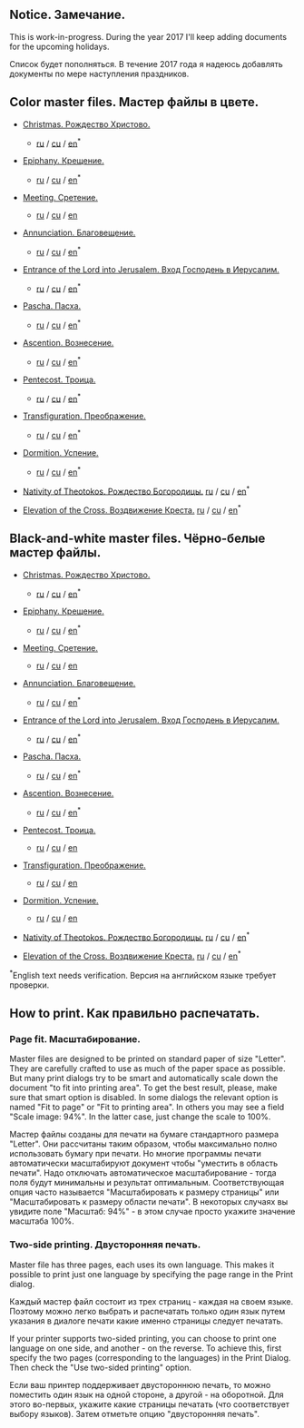 ## Notice. Замечание.
This is work-in-progress. During the year 2017 I'll keep adding documents for the upcoming holidays.

Список будет пополняться. В течение 2017 года я надеюсь добавлять документы по мере наступления праздников.

## Color master files. Мастер файлы в цвете.

* [Christmas. Рождество Христово.](files/christmas.pdf)
  - [ru](files/christmas-ru.pdf) / [cu](files/christmas-cu.pdf) / [en](files/christmas-en.pdf)<sup>*</sup>

* [Epiphany. Крещение.](files/epiphany.pdf)
  - [ru](files/epiphany-ru.pdf) / [cu](files/epiphany-cu.pdf) / [en](files/epiphany-en.pdf)<sup>*</sup>

* [Meeting. Сретение.](files/meeting.pdf)
  - [ru](files/meeting-ru.pdf) / [cu](files/meeting-cu.pdf) / [en](files/meeting-en.pdf)

* [Annunciation. Благовещение.](files/annunciation.pdf)
  - [ru](files/annunciation-ru.pdf) / [cu](files/annunciation-cu.pdf) / [en](files/annunciation-en.pdf)<sup>*</sup>

* [Entrance of the Lord into Jerusalem. Вход Господень в Иерусалим.](files/palm.pdf)
  - [ru](files/palm-ru.pdf) / [cu](files/palm-cu.pdf) / [en](files/palm-en.pdf)<sup>*</sup>

* [Pascha. Пасха.](files/easter.pdf)
  - [ru](files/easter-ru.pdf) / [cu](files/easter-cu.pdf) / [en](files/easter-en.pdf)<sup>*</sup>

* [Ascention. Вознесение.](files/ascention.pdf)
  - [ru](files/ascention-ru.pdf) / [cu](files/ascention-cu.pdf) / [en](files/ascention-en.pdf)<sup>*</sup>

* [Pentecost. Троица.](files/pentecost.pdf)
  - [ru](files/pentecost-ru.pdf) / [cu](files/pentecost-cu.pdf) / [en](files/pentecost-en.pdf)<sup>*</sup>

* [Transfiguration. Преображение.](files/transfiguration.pdf)
  - [ru](files/transfiguration-ru.pdf) / [cu](files/transfiguration-cu.pdf) / [en](files/transfiguration-en.pdf)<sup>*</sup>

* [Dormition. Успение.](files/dormition.pdf)
  - [ru](files/dormition-ru.pdf) / [cu](files/dormition-cu.pdf) / [en](files/dormition-en.pdf)<sup>*</sup>

* [Nativity of Theotokos. Рождество Богородицы.](files/nativity.pdf)
  [ru](files/nativity-ru.pdf) / [cu](files/nativity-cu.pdf) / [en](files/nativity-en.pdf)<sup>*</sup>

* [Elevation of the Cross. Воздвижение Креста.](files/elevation.pdf)
  [ru](files/elevation-ru.pdf) / [cu](files/elevation-cu.pdf) / [en](files/elevation-en.pdf)<sup>*</sup>

## Black-and-white master files. Чёрно-белые мастер файлы.

* [Christmas. Рождество Христово.](files/christmas-bw.pdf)
  - [ru](files/christmas-bw-ru.pdf) / [cu](files/christmas-bw-cu.pdf) / [en](files/christmas-bw-en.pdf)<sup>*</sup>

* [Epiphany. Крещение.](files/epiphany-bw.pdf)
  - [ru](files/epiphany-bw-ru.pdf) / [cu](files/epiphany-bw-cu.pdf) / [en](files/epiphany-bw-en.pdf)<sup>*</sup>

* [Meeting. Сретение.](files/meeting-bw.pdf)
  - [ru](files/meeting-bw-ru.pdf) / [cu](files/meeting-bw-cu.pdf) / [en](files/meeting-bw-en.pdf)

* [Annunciation. Благовещение.](files/annunciation-bw.pdf)
  - [ru](files/annunciation-bw-ru.pdf) / [cu](files/annunciation-bw-cu.pdf) / [en](files/annunciation-bw-en.pdf)<sup>*</sup>

* [Entrance of the Lord into Jerusalem. Вход Господень в Иерусалим.](files/palm-bw.pdf)
  - [ru](files/palm-bw-ru.pdf) / [cu](files/palm-bw-cu.pdf) / [en](files/palm-bw-en.pdf)<sup>*</sup>

* [Pascha. Пасха.](files/easter-bw.pdf)
  - [ru](files/easter-bw-ru.pdf) / [cu](files/easter-bw-cu.pdf) / [en](files/easter-bw-en.pdf)<sup>*</sup>

* [Ascention. Вознесение.](files/ascention-bw.pdf)
  - [ru](files/ascention-bw-ru.pdf) / [cu](files/ascention-bw-cu.pdf) / [en](files/ascention-bw-en.pdf)<sup>*</sup>

* [Pentecost. Троица.](files/pentecost-bw.pdf)
  - [ru](files/pentecost-bw-ru.pdf) / [cu](files/pentecost-bw-cu.pdf) / [en](files/pentecost-bw-en.pdf)

* [Transfiguration. Преображение.](files/transfiguration-bw.pdf)
  - [ru](files/transfiguration-bw-ru.pdf) / [cu](files/transfiguration-bw-cu.pdf) / [en](files/transfiguration-bw-en.pdf)

* [Dormition. Успение.](files/dormition-bw.pdf)
  - [ru](files/dormition-bw-ru.pdf) / [cu](files/dormition-bw-cu.pdf) / [en](files/dormition-bw-en.pdf)

* [Nativity of Theotokos. Рождество Богородицы.](files/nativity-bw.pdf)
  [ru](files/nativity-bw-ru.pdf) / [cu](files/nativity-bw-cu.pdf) / [en](files/nativity-bw-en.pdf)<sup>*</sup>

* [Elevation of the Cross. Воздвижение Креста.](files/elevation-bw.pdf)
  [ru](files/elevation-bw-ru.pdf) / [cu](files/elevation-bw-cu.pdf) / [en](files/elevation-bw-en.pdf)<sup>*</sup>

<sup>*</sup>English text needs verification. Версия на английском языке требует проверки.

## How to print. Как правильно распечатать.

### Page fit. Масштабирование.

Master files are designed to be printed on standard paper of size "Letter".
They are carefully crafted to use as much of the paper space as possible. But many print dialogs
try to be smart and automatically scale down the document "to fit into printing area".
To get the best result, please, make sure that smart option is disabled. In some dialogs the relevant option is named "Fit to page" or "Fit to printing area". In others you may see a field "Scale image: 94%". In the latter case, just change the
scale to 100%.

Мастер файлы созданы для печати на бумаге стандартного размера "Letter".
Они расcчитаны таким образoм, чтобы максимально полно использовать бумагу при печати. Но многие программы печати
автоматически масштабируют документ чтобы "уместить в область печати". Надо отключать автоматическое масштабирование - тогда поля будут минимальны и результат оптимальным. Соответствующая опция часто называется "Масштабировать к размеру страницы" или "Масштабировать к размеру области печати". В некоторых случаях вы увидите поле "Масштаб: 94%" - в этом случае просто укажите значение масштаба 100%.

### Two-side printing. Двусторонняя печать.

Master file has three pages, each uses its own language. This makes it possible to print just one language by
specifying the page range in the Print dialog.

Каждый мастер файл состоит из трех страниц - каждая на своем языке. Поэтому можно легко выбрать и распечатать только один
язык путем указания в диалоге печати какие именно страницы следует печатать.

If your printer supports two-sided printing, you can choose to print one language on one side, and another - on the reverse.
To achieve this, first specify the two pages (corresponding to the languages) in the Print Dialog. Then check the "Use two-sided printing" option.

Если ваш принтер поддерживает двустороннюю печать, то можно поместить один язык на одной стороне, а другой - на оборотной.
Для этого во-первых, укажите какие страницы печатать (что соответствует выбору языков). Затем отметьте опцию "двусторонняя печать".
